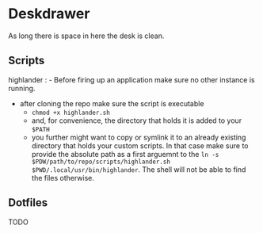 # Deskdrawer

As long there is space in here the desk is clean.

## Scripts

highlander
: - Before firing up an application make sure no other instance is running.
  - after cloning the repo make sure the script is executable
    - `chmod +x highlander.sh`
    - and, for convenience, the directory that holds it is added to your `$PATH`
    - you further might want to copy or symlink it to an already existing directory
      that holds your custom scripts. In that case make sure to provide the absolute
      path as a first arguemnt to the 
      `ln -s $PDW/path/to/repo/scripts/highlander.sh $PWD/.local/usr/bin/highlander`.
      The shell will not be able to find the files otherwise.
      
## Dotfiles
 TODO

